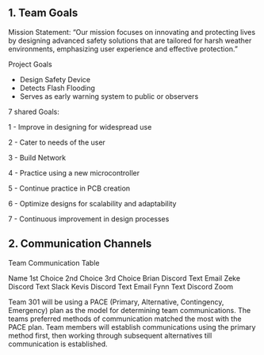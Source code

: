 ## 1. Team Goals
Mission Statement:
“Our mission focuses on innovating and protecting lives by designing advanced safety solutions that are tailored for harsh weather environments, emphasizing user experience and effective protection.”

Project Goals
* Design Safety Device
* Detects Flash Flooding
* Serves as early warning system to public or observers
  
7 shared Goals:

1 - Improve in designing for widespread use

2 - Cater to needs of the user

3 - Build Network

4 - Practice using a new microcontroller

5 - Continue practice in PCB creation

6 - Optimize designs for scalability and adaptability

7 - Continuous improvement in design processes

## 2. Communication Channels
Team Communication Table

Name
1st Choice
2nd Choice
3rd Choice
Brian
Discord
Text
Email
Zeke
Discord
Text
Slack
Kevis
Discord
Text
Email
Fynn
Text
Discord
Zoom


Team 301 will be using a PACE (Primary, Alternative, Contingency, Emergency) plan as the model for determining team communications. The teams preferred methods of communication matched the most with the PACE plan. Team members will establish communications using the primary method first, then working through subsequent alternatives till communication is established.



